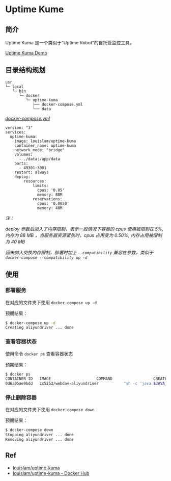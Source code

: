 # Uptime Kume

## 简介

Uptime Kuma 是一个类似于“Uptime Robot”的自托管监控工具。

[Uptime Kuma Demo](https://demo.uptime.kuma.pet:27000/)

## 目录结构规划

```
usr
└─ local
   └─ bin
      └─ docker
         └─ uptime-kuma
            ├── docker-compose.yml
            └── data
```

[_docker-compose.yml_](docker-compose.yml)
```
version: "3"
services:
  uptime-kuma:
    image: louislam/uptime-kuma
    container_name: uptime-kuma
    network_mode: "bridge"
    volumes:
      - ./data:/app/data
    ports:
      - 49301:3001
    restart: always
    deploy:
        resources:
            limits:
              cpus: '0.05'
              memory: 88M 
            reservations:
              cpus: '0.0050'
              memory: 40M 
```
_注：_

_deploy 参数后加入了内存限制，表示一般情况下容器的 cpus 使用被限制在 5%, 内存为 88 MB ，当服务器资源紧张时，cpus 占用变为 0.50%, 内存占用被限制为 40 MB_

_因未加入交换内存限制，部署时加上 `--compatibility` 兼容性参数，类似于 `docker-compose --compatibility up -d`_



## 使用

### 部署服务

在对应的文件夹下使用 `docker-compose up -d`

预期结果：

```bash
$ docker-compose up -d
Creating aliyundriver ... done
```



### 查看容器状态

使用命令 `docker ps` 查看容器状态

预期结果：

```bash
$ docker ps
CONTAINER ID   IMAGE                    COMMAND                  CREATED             STATUS             PORTS                                                           NAMES
0d6a05ae9bdd   zx5253/webdav-aliyundriver           "sh -c 'java $JAVA_O…"   17 seconds ago   Up 16 seconds         0.0.0.0:49188->8080/tcp, :::49188->8080/tcp                     aliyundriver
```

### 停止删除容器

在对应的文件夹下使用 `docker-compose down`

预期结果：

```bash
$ docker-compose down
Stopping aliyundriver ... done
Removing aliyundriver ... done
``` 

## Ref

- [louislam/uptime-kuma](https://github.com/louislam/uptime-kuma)
- [louislam/uptime-kuma - Docker Hub](https://hub.docker.com/r/louislam/uptime-kuma)